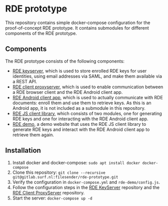 # RDE prototype
This repository contains simple docker-compose configuration for the proof-of-concept RDE prototype.
It contains submodules for different components of the RDE prototype.

## Components
The RDE prototype consists of the following components:
- [RDE keyserver](https://gitlab.surf.nl/filesender/rde-keyserver), which is used to store enrolled RDE keys for user identities, using email addresses via SAML, and make them available via a REST API.
- [RDE client proxyserver](https://gitlab.surf.nl/filesender/rde-client-proxyserver), which is used to enable communication between a RDE browser client and the RDE Android client app.
- [RDE Android client app](https://gitlab.surf.nl/filesender/rde-client-android), which is used to actually communicate with RDE documents: enroll them and use them to retrieve keys. As this is an Android app, it is not included as a submodule in this repository.
- [RDE JS client library](https://gitlab.surf.nl/filesender/rde-js-client), which consists of two modules, one for generating RDE keys and one for interacting with the RDE Android client app.
- [RDE demo](https://gitlab.surf.nl/filesender/rde-prototype/-/tree/main/rde-demo), a demo website that uses the RDE JS client library to generate RDE keys and interact with the RDE Android client app to retrieve them again.

## Installation
1. Install docker and docker-compose: `sudo apt install docker docker-compose`
2. Clone this repository: `git clone --recursive git@gitlab.surf.nl:filesender/rde-prototype.git`
3. Verify the configuration in `docker-compose.yml` and `rde-demo/config.js`.
4. Follow the configuration steps in the [RDE KeyServer](https://gitlab.surf.nl/filesender/rde-keyserver) repository and the [RDE Client ProxyServer](https://gitlab.surf.nl/filesender/rde-client-proxyserver) repository. 
5. Start the server: `docker-compose up -d`
